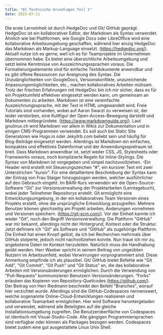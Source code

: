 ```yaml
---
title: "01 Technische Grundlagen Teil 1"
date: 2023-07-11
---
```


Die erste Lerneinheit ist durch HedgeDoc und Git/ GitHub geprägt. HedgeDoc ist ein kollaborativer Editor, der Markdown als Syntax verwendet. Ähnlich wie bei Plattformen, wie Google Docs oder LibreOffice wird eine kollaborative Arbeitsumgebung geschaffen, während hier einzig HedgeDoc das Markdown als Markup-Language einsetzt. (https://hedgedoc.org/). Aktuell nutze ich es gerne, weil ich es für Teamprojekte im Unternehmen übernommen habe. Es bietet eine übersichtliche Arbeitsumgebung und setzt keine Kenntnisse von Auszeichnungssprachen voraus. Die Formatierungselemente sind für einfache Textdokumente anwendbar und es gibt offene Ressourcen zur Aneignung des Syntax. Die Unzulänglichkeiten von GoogleDocs, Versionskonflikte, unzureichende Anpassungsmöglichkeiten, etc., machen kollaboratives Arbeiten mühsam. Trotz der frischen Erfahrungen mit HedgeDoc bin ich mir sicher, dass es für ein Projektumfeld effektiver eingesetzt werden kann, um gemeinsam an Dokumenten zu arbeiten. Markdown ist eine vereinfachte Auszeichnungssprache, mit der Text in HTML umgewandelt wird. Freie Tutorials sind vorhanden, wobei auf Aaron Swarzt zu verweisen ist, der leider verstorben, eine Kultfigur der Open-Access-Bewegung darstellt und Markdown mitbegründete. (https://www.markdownguide.org/). Laut gnulinux.ch wird Markdown vor allem in Wikis zur Dokumentation und in einigen CMS-Programmen verwendet. Es soll auch bei Static Site Generatoren wie Hugo.io oder Jekyllrb.com beliebt sein und häufig für Blog-Beiträge eingesetzt werden. Allerdings ist Markdown ein einfaches, kompaktes und effektives Datenformat und der Anwendungsspielraum ist breit. Dass Markdown anwendbar ist, setzt weder CSS, JS, Stylesheets oder Frameworks voraus, noch komplizierte Regeln für Inline-Stylings. Die Syntax von Markdown ist vorgegeben und simpel nachzuvollziehen. -Ein Header wird erstellt mit Steuerungszeichen "#", ein kursiver Text mit zwei Unterstrichen "_kursiv_". Für eine detailliertere Beschreibung der Syntax kann der Eintrag von Frau Staiger hinzugezogen werden, welcher ausführlicher auf den Gebrauch eingeht. Im BAIN-Kurs verwenden wir die Open-Source-Software "Git" zur Versionsverwaltung der Projektarbeiten (Lerntagebuch), wobei jeder Teilnehmer Repositorys erstellt. Git ermöglicht eine Entwicklungsumgebung, in der ein kollaboratives Team Versionen eines Projekts erstellt, ohne die ursprüngliche Entwicklung anzugreifen. Mehrere Benutzer können gleichzeitig am Projekt arbeiten, Änderungen vornehmen und Versionen speichern. (https://git-scm.com/). Vor der Einheit kannte ich weder "Git", noch den Begriff Versionsverwaltung. Die Plattform "GitHub" war mir bekannt, allerdings nicht der Hintergrund, Kontext oder die Struktur. Jetzt definiere ich "Git" als Software und "GitHub" als zugehörige Plattform. Die Einheit hat einen Knopf gelöst, da ich bei Recherchen mehrmals über GitHub stolperte, jedoch nicht nachvollziehen konnte. Nun traue ich mir zu, angebotene Daten im Kontext herzuleiten. Natürlich muss die Handhabung geübt werden. Herr Waeber spricht in seinem Beitrag von ungeübten Nutzern im Arbeitsumfeld, wobei Verwirrungen vorprogrammiert sind. Diese Anmerkung empfinde ich als plausibel. Git/ GitHub bietet Befehle wie "Git Add", "Git Commit", "Git Push" und "Git Status" an, die das kollaborative Arbeiten mit Versionsänderungen ermöglichen. Durch die Verwendung von "Pull-Requests" kommunizieren Benutzern Versionsänderungen. "Forks" erlauben das Kopieren von Repository-Quellcodes  (https://github.com/). Der Beitrag von Herr Riedmann beschreibt den Befehl "Branches", worauf hier verzichtet wurde. Allerdings sind die GitHub-Codespaces nennenswert, welche sogenannte Online-Cloud-Entwicklungen realisieren und kollaborative Teamarbeit ermöglichen. Hier wird Software heruntergeladen und verwendet, während alle Beteiligten auf die gleiche Installationsumgebung zugreifen. Die Benutzeroberfläche von Codespaces ist identisch mit Visual-Studio-Code. Alle gängigen Programmiersprachen sind verfügbar oder können als Packages bezogen werden. Codespaces bietet zudem eine gut ausgestattete Linux Unix Shell.
